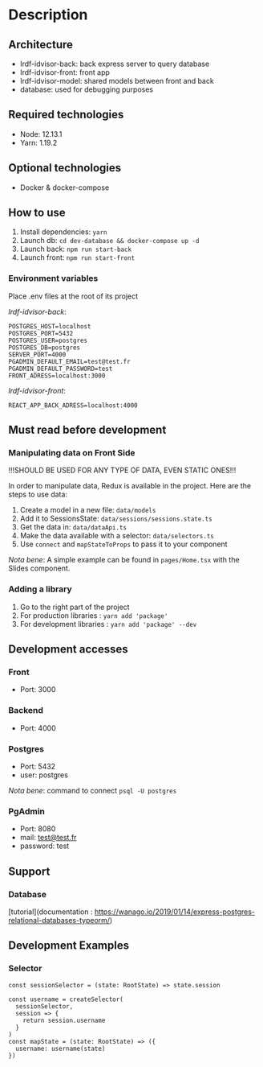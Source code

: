 # Description

## Architecture

* lrdf-idvisor-back: back express server to query database
* lrdf-idvisor-front: front app
* lrdf-idvisor-model: shared models between front and back
* database: used for debugging purposes

## Required technologies

* Node: 12.13.1
* Yarn: 1.19.2

## Optional technologies

* Docker & docker-compose

## How to use

1. Install dependencies: `yarn`
2. Launch db: `cd dev-database && docker-compose up -d`
3. Launch back: `npm run start-back`
4. Launch front: `npm run start-front`

### Environment variables

Place .env files at the root of its project

*lrdf-idvisor-back*:
```
POSTGRES_HOST=localhost
POSTGRES_PORT=5432
POSTGRES_USER=postgres
POSTGRES_DB=postgres
SERVER_PORT=4000
PGADMIN_DEFAULT_EMAIL=test@test.fr
PGADMIN_DEFAULT_PASSWORD=test
FRONT_ADRESS=localhost:3000
```

*lrdf-idvisor-front*:
```
REACT_APP_BACK_ADRESS=localhost:4000
```

## Must read before development

### Manipulating data on Front Side

!!!SHOULD BE USED FOR ANY TYPE OF DATA, EVEN STATIC ONES!!!

In order to manipulate data, Redux is available in the project.
Here are the steps to use data:
1. Create a model in a new file: `data/models`
2. Add it to SessionsState: `data/sessions/sessions.state.ts`
3. Get the data in: `data/dataApi.ts`
4. Make the data available with a selector: `data/selectors.ts`
5. Use `connect` and `mapStateToProps` to pass it to your component

*Nota bene*: A simple example can be found in  `pages/Home.tsx` with the Slides component.

### Adding a library

1. Go to the right part of the project
2. For production libraries : `yarn add 'package'`
3. For development libraries : `yarn add 'package' --dev`

## Development accesses

### Front

* Port: 3000

### Backend

* Port: 4000

### Postgres

* Port: 5432
* user: postgres

*Nota bene*: command to connect `psql -U postgres` 

### PgAdmin

* Port: 8080
* mail: test@test.fr
* password: test

## Support

### Database

[tutorial](documentation : https://wanago.io/2019/01/14/express-postgres-relational-databases-typeorm/)


## Development Examples

### Selector

```
const sessionSelector = (state: RootState) => state.session

const username = createSelector(
  sessionSelector,
  session => {
    return session.username
  }
)
const mapState = (state: RootState) => ({
  username: username(state)
})
```